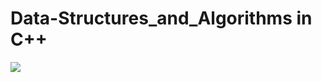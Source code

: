 # Data-Structures_and_Algorithms in C++

![](https://user-images.githubusercontent.com/56349666/95121576-dd900e00-076c-11eb-83f8-4e2749079906.jpeg)

